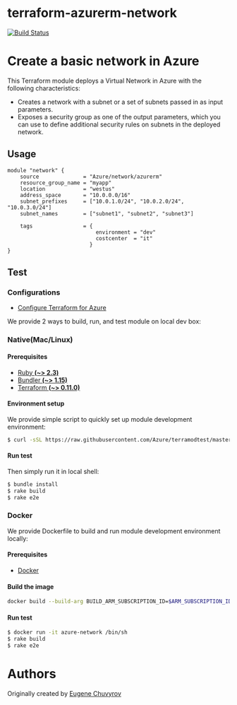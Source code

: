 # terraform-azurerm-network #
[![Build Status](https://travis-ci.org/Azure/terraform-azurerm-network.svg?branch=master)](https://travis-ci.org/Azure/terraform-azurerm-network)

Create a basic network in Azure
==============================================================================

This Terraform module deploys a Virtual Network in Azure with the following characteristics: 

- Creates a network with a subnet or a set of subnets passed in as input parameters.
- Exposes a security group as one of the output parameters, which you can use to define additional security rules on subnets in the deployed network.


Usage
-----

```hcl 
module "network" { 
    source              = "Azure/network/azurerm"
    resource_group_name = "myapp"
    location            = "westus"
    address_space       = "10.0.0.0/16"
    subnet_prefixes     = ["10.0.1.0/24", "10.0.2.0/24", "10.0.3.0/24"]
    subnet_names        = ["subnet1", "subnet2", "subnet3"]

    tags                = {
                            environment = "dev"
                            costcenter  = "it"
                          }
}

```

Test
-----
### Configurations
- [Configure Terraform for Azure](https://docs.microsoft.com/en-us/azure/virtual-machines/linux/terraform-install-configure)

We provide 2 ways to build, run, and test module on local dev box:

### Native(Mac/Linux)

#### Prerequisites
- [Ruby **(~> 2.3)**](https://www.ruby-lang.org/en/downloads/)
- [Bundler **(~> 1.15)**](https://bundler.io/)
- [Terraform **(~> 0.11.0)**](https://www.terraform.io/downloads.html)

#### Environment setup
We provide simple script to quickly set up module development environment:
```sh
$ curl -sSL https://raw.githubusercontent.com/Azure/terramodtest/master/tool/env_setup.sh | sudo bash
```
#### Run test
Then simply run it in local shell:
```sh
$ bundle install
$ rake build
$ rake e2e
```

### Docker
We provide Dockerfile to build and run module development environment locally:
#### Prerequisites
- [Docker](https://www.docker.com/community-edition#/download)
#### Build the image
```sh
docker build --build-arg BUILD_ARM_SUBSCRIPTION_ID=$ARM_SUBSCRIPTION_ID --build-arg BUILD_ARM_CLIENT_ID=$ARM_CLIENT_ID --build-arg BUILD_ARM_CLIENT_SECRET=$ARM_CLIENT_SECRET --build-arg BUILD_ARM_TENANT_ID=$ARM_TENANT_ID -t azure-network .
```
#### Run test
```sh
$ docker run -it azure-network /bin/sh
$ rake build
$ rake e2e
```

Authors
=======
Originally created by [Eugene Chuvyrov](http://github.com/echuvyrov)
